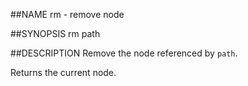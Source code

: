 ##NAME
  rm - remove node

##SYNOPSIS
  rm path

##DESCRIPTION
  Remove the node referenced by `path`.

  Returns the current node.
